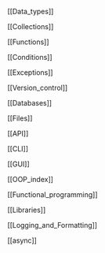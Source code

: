 [[Data_types]]

[[Collections]]

[[Functions]]

[[Conditions]]

[[Exceptions]]

[[Version_control]]

[[Databases]]

[[Files]]

[[API]]

[[CLI]]

[[GUI]]

[[OOP_index]]

[[Functional_programming]]

[[Libraries]]

[[Logging_and_Formatting]]

[[async]]
